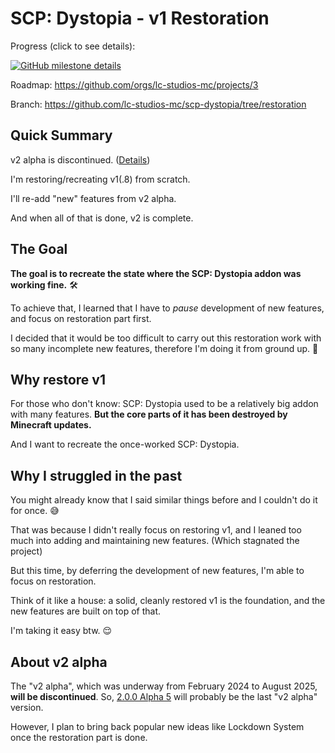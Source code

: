 # SCP: Dystopia - v1 Restoration

Progress (click to see details):

[![GitHub milestone details](https://img.shields.io/github/milestones/progress-percent/lc-studios-mc/scp-dystopia/2)](https://github.com/lc-studios-mc/scp-dystopia/milestone/2)

Roadmap: https://github.com/orgs/lc-studios-mc/projects/3

Branch: https://github.com/lc-studios-mc/scp-dystopia/tree/restoration

## Quick Summary

v2 alpha is discontinued. ([Details](#about-v2-alpha))

I'm restoring/recreating v1(.8) from scratch.

I'll re-add "new" features from v2 alpha.

And when all of that is done, v2 is complete.

## The Goal

**The goal is to recreate the state where the SCP: Dystopia addon was working fine.** 🛠️

To achieve that, I learned that I have to *pause* development of new features,
and focus on restoration part first.

I decided that it would be too difficult to carry out this restoration work
with so many incomplete new features, therefore I'm doing it from ground up. 💪

## Why restore v1

For those who don't know: SCP: Dystopia used to be a relatively big addon with many features.
**But the core parts of it has been destroyed by Minecraft updates.**

And I want to recreate the once-worked SCP: Dystopia.

## Why I struggled in the past

You might already know that I said similar things before and I couldn't do it for once. 😅

That was because I didn't really focus on restoring v1,
and I leaned too much into adding and maintaining new features.
(Which stagnated the project)

But this time, by deferring the development of new features, I'm able to focus
on restoration.

Think of it like a house: a solid, cleanly restored v1 is the foundation,
and the new features are built on top of that.

I'm taking it easy btw. 😌

## About v2 alpha

The "v2 alpha", which was underway from February 2024 to August 2025, **will be discontinued**.
So, [2.0.0 Alpha 5](https://github.com/lc-studios-mc/scp-dystopia/releases/tag/v2.0.0-alpha-5)
will probably be the last "v2 alpha" version.

However, I plan to bring back popular new ideas like Lockdown System once the restoration part is done.
